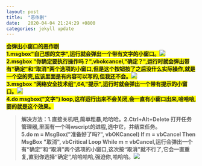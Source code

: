 ```yaml
---
layout: post
title:  "恶作剧"
date:   2020-04-04 21:24:29 +0800
categories: jekyll update
---  
```

<strong style="background:yellow">**会弹出小窗口的恶作剧**  
1.msgbox"自己想的文字",运行就会弹出一个带有文字的小窗口。![]({{site.baseurl}}/images/9.jpg)  
2.msgbox "你确定要执行操作吗？",vbokcancel,"确定？",运行时就会弹出带有“确定”和“取消”两个选项的小窗口,但是这个按钮按了之后没什么实际操作,就是一个空的壳,应该里面是有内容可以写的,但我还不会。![]({{site.baseurl}}/images/8.jpg)  
3.msgbox "网络安全技术组",64,"提示",运行时就会弹出一个带有提示的小窗口。![]({{site.baseurl}}/images/10.jpg)  
4.do
msgbox("文字")
loop,这样运行出来不会关闭,会一直有小窗口出来,哈哈哈,要的就是这个效果。 
> 解决方法：1.直接关机吧,简单粗暴,哈哈哈。2.Ctrl+Alt+Delete 打开任务管理器,里面有一个叫wscript的进程,选中它，并结束任务。  
5.do
m = MsgBox("准备好了吗?", vbOKCancel)
If m = vbCancel Then MsgBox "取消", vbCritical
Loop While m = vbCancel,运行会弹出一个有“确定”和“取消”两个选项的小窗口,这次按“取消”就不行了,它会一直重复,直到你选择“确定”,哈哈哈哈,强迫你,哈哈哈。![]({{site.baseurl}}/images/11.jpg)   


[jekyll-docs]: https://jekyllrb.com/docs/home
[jekyll-gh]:   https://github.com/jekyll/jekyll
[jekyll-talk]: https://talk.jekyllrb.com/
